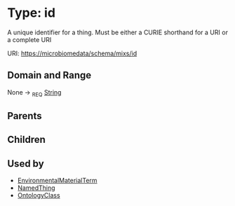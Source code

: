 
# Type: id


A unique identifier for a thing. Must be either a CURIE shorthand for a URI or a complete URI

URI: [https://microbiomedata/schema/mixs/id](https://microbiomedata/schema/mixs/id)


## Domain and Range

None ->  <sub>REQ</sub> [String](types/String.md)

## Parents


## Children


## Used by

 * [EnvironmentalMaterialTerm](EnvironmentalMaterialTerm.md)
 * [NamedThing](NamedThing.md)
 * [OntologyClass](OntologyClass.md)
